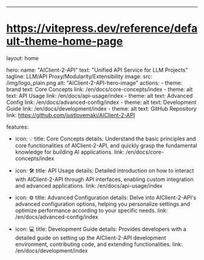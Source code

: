 ---
# https://vitepress.dev/reference/default-theme-home-page
layout: home

hero:
  name: "AIClient-2-API"
  text: "Unified API Service for LLM Projects"
  tagline: LLM/API Proxy/Modularity/Extensibility
  image:
    src: /img/logo_plain.png
    alt: "AIClient-2-API-hero-image"
  actions:
    - theme: brand
      text: Core Concepts
      link: /en/docs/core-concepts/index
    - theme: alt
      text: API Usage
      link: /en/docs/api-usage/index
    - theme: alt
      text: Advanced Config
      link: /en/docs/advanced-config/index
    - theme: alt
      text: Development Guide
      link: /en/docs/development/index
    - theme: alt
      text: GitHub Repository
      link: https://github.com/justlovemaki/AIClient-2-API

features:
  - icon: 💡
    title: Core Concepts
    details: Understand the basic principles and core functionalities of AIClient-2-API, and quickly grasp the fundamental knowledge for building AI applications.
    link: /en/docs/core-concepts/index

  - icon: 🛠️
    title: API Usage
    details: Detailed introduction on how to interact with AIClient-2-API through API interfaces, enabling custom integration and advanced applications.
    link: /en/docs/api-usage/index

  - icon: ⚙️
    title: Advanced Configuration
    details: Delve into AIClient-2-API's advanced configuration options, helping you personalize settings and optimize performance according to your specific needs.
    link: /en/docs/advanced-config/index

  - icon: 💻
    title: Development Guide
    details: Provides developers with a detailed guide on setting up the AIClient-2-API development environment, contributing code, and extending functionalities.
    link: /en/docs/development/index